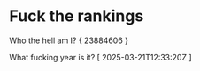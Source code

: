# Fuck the rankings

Who the hell am I?
{ 23884606 }

What fucking year is it?
[ 2025-03-21T12:33:20Z ]
